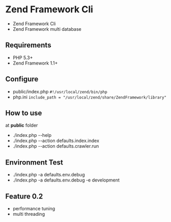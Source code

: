 Zend Framework Cli
===================
* Zend Framework Cli
* Zend Framework multi database

Requirements
--------
* PHP 5.3+
* Zend Framework 1.1+

Configure
----------
* public/index.php  `#!/usr/local/zend/bin/php`
* php.ini `include_path = "/usr/local/zend/share/ZendFramework/library"`

How to use
-----------
at **public** folder

* ./index.php --help
* ./index.php --action defaults.index.index
* ./index.php --action defaults.crawler.run

Environment Test 
-------------------------
* ./index.php -a defaults.env.debug
* ./index.php -a defaults.env.debug -e development

Feature 0.2
------------
 * performance tuning
 * multi threading
